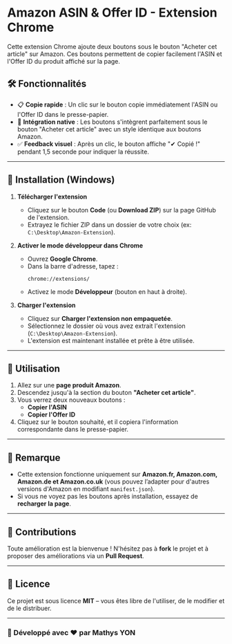 # Amazon ASIN & Offer ID - Extension Chrome

Cette extension Chrome ajoute deux boutons sous le bouton "Acheter cet article" sur Amazon. Ces boutons permettent de copier facilement l'ASIN et l'Offer ID du produit affiché sur la page.

## 🛠 Fonctionnalités

- 📋 **Copie rapide** : Un clic sur le bouton copie immédiatement l'ASIN ou l'Offer ID dans le presse-papier.
- 🎨 **Intégration native** : Les boutons s'intègrent parfaitement sous le bouton "Acheter cet article" avec un style identique aux boutons Amazon.
- ✅ **Feedback visuel** : Après un clic, le bouton affiche "✔ Copié !" pendant 1,5 seconde pour indiquer la réussite.

---

## 📌 Installation (Windows)

1. **Télécharger l'extension**

   - Cliquez sur le bouton **Code** (ou **Download ZIP**) sur la page GitHub de l'extension.
   - Extrayez le fichier ZIP dans un dossier de votre choix (ex: `C:\Desktop\Amazon-Extension`).

2. **Activer le mode développeur dans Chrome**

   - Ouvrez **Google Chrome**.
   - Dans la barre d'adresse, tapez :
     ```
     chrome://extensions/
     ```
   - Activez le mode **Développeur** (bouton en haut à droite).

3. **Charger l'extension**
   - Cliquez sur **Charger l'extension non empaquetée**.
   - Sélectionnez le dossier où vous avez extrait l'extension (`C:\Desktop\Amazon-Extension`).
   - L'extension est maintenant installée et prête à être utilisée.

---

## 🎯 Utilisation

1. Allez sur une **page produit Amazon**.
2. Descendez jusqu'à la section du bouton **"Acheter cet article"**.
3. Vous verrez deux nouveaux boutons :
   - **Copier l'ASIN**
   - **Copier l'Offer ID**
4. Cliquez sur le bouton souhaité, et il copiera l'information correspondante dans le presse-papier.

---

## 📢 Remarque

-  Cette extension fonctionne uniquement sur **Amazon.fr, Amazon.com, Amazon.de et Amazon.co.uk** (vous pouvez l’adapter pour d'autres versions d'Amazon en modifiant `manifest.json`).
- Si vous ne voyez pas les boutons après installation, essayez de **recharger la page**.

---

## 🚀 Contributions

Toute amélioration est la bienvenue ! N'hésitez pas à **fork** le projet et à proposer des améliorations via un **Pull Request**.

---

## 📜 Licence

Ce projet est sous licence **MIT** – vous êtes libre de l'utiliser, de le modifier et de le distribuer.

---

### 🔗 Développé avec ❤️ par Mathys YON
